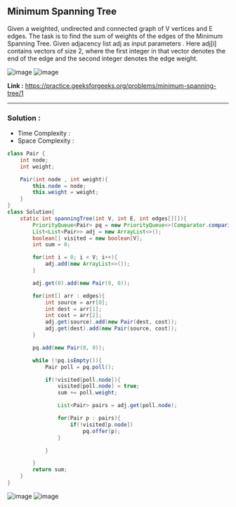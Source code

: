 ## Minimum Spanning Tree

Given a weighted, undirected and connected graph of V vertices and E edges. The task is to find the sum of weights of the edges of the Minimum Spanning Tree. Given adjacency list adj as input parameters . Here adj[i] contains vectors of size 2, where the first integer in that vector denotes the end of the edge and the second integer denotes the edge weight.

![image](https://github.com/alkabharti/Graph/assets/23376002/7c707aa5-2f6c-4491-be97-48c1195bf4f1)
![image](https://github.com/alkabharti/Graph/assets/23376002/3eea3e9f-db00-444f-8bca-956bb4d8104a)


**Link :** https://practice.geeksforgeeks.org/problems/minimum-spanning-tree/1

-----------------------------------------------------------------------------------------------------------------------------------------------------------------------------------------------


### Solution : 

- Time Complexity :
- Space Complexity :


```java
class Pair {
    int node;
    int weight;

    Pair(int node , int weight){
        this.node = node;
        this.weight = weight;
    }
}
class Solution{
	static int spanningTree(int V, int E, int edges[][]){
	    PriorityQueue<Pair> pq = new PriorityQueue<>(Comparator.comparingInt(a -> a.weight));
        List<List<Pair>> adj = new ArrayList<>();
        boolean[] visited = new boolean[V];
        int sum = 0;

        for(int i = 0; i < V; i++){
            adj.add(new ArrayList<>());
        }

        adj.get(0).add(new Pair(0, 0));

        for(int[] arr : edges){
            int source = arr[0];
            int dest = arr[1];
            int cost = arr[2];
            adj.get(source).add(new Pair(dest, cost));
            adj.get(dest).add(new Pair(source, cost));
        }

        pq.add(new Pair(0, 0));

        while (!pq.isEmpty()){
            Pair poll = pq.poll();

            if(!visited[poll.node]){
                visited[poll.node] = true;
                sum += poll.weight;

                List<Pair> pairs = adj.get(poll.node);

                for(Pair p : pairs){
                    if(!visited[p.node]) 
                        pq.offer(p);
                }

            }

        }
        return sum;
	}
}


```

![image](https://github.com/alkabharti/Graph/assets/23376002/adc9ec60-d2bd-4c6d-89a5-bcc5ea3f6a85)
![image](https://github.com/alkabharti/Graph/assets/23376002/19dabbc2-f5c9-440c-9093-1674e789f3b9)

